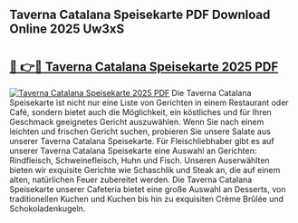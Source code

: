 ## Taverna Catalana Speisekarte PDF Download Online 2025 Uw3xS

# <h2><a href="http://gc8qkr.nevu.top/?p=Taverna+Catalana+Speisekarte">🔗 👉🔴 Taverna Catalana Speisekarte 2025 PDF</a></h2>

[![Taverna Catalana Speisekarte 2025 PDF](https://i.imgur.com/dBaPXMq.png)](http://gc8qkr.nevu.top/?p=Taverna+Catalana+Speisekarte)
Die Taverna Catalana Speisekarte ist nicht nur eine Liste von Gerichten in einem Restaurant oder Café, sondern bietet auch die Möglichkeit, ein köstliches und für Ihren Geschmack geeignetes Gericht auszuwählen. Wenn Sie nach einem leichten und frischen Gericht suchen, probieren Sie unsere Salate aus unserer Taverna Catalana Speisekarte. Für Fleischliebhaber gibt es auf unserer Taverna Catalana Speisekarte eine Auswahl an Gerichten: Rindfleisch, Schweinefleisch, Huhn und Fisch. Unseren Auserwählten bieten wir exquisite Gerichte wie Schaschlik und Steak an, die auf einem alten, natürlichen Feuer zubereitet werden. Die Taverna Catalana Speisekarte unserer Cafeteria bietet eine große Auswahl an Desserts, von traditionellen Kuchen und Kuchen bis hin zu exquisiten Crème Brûlée und Schokoladenkugeln.
